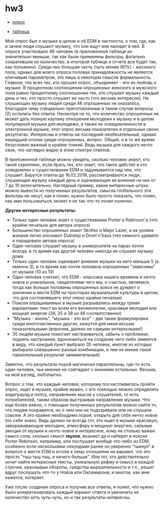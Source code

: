 # hw3

* [опрос](https://docs.google.com/forms/d/1zJv1KcS6IRAE03dli_9susS-8-Yf-1sOqWVn1qJdzls/edit#responses)

* [таблица](https://docs.google.com/spreadsheets/d/1UXBRZBeWMGqAWf48mti-0kevzlX2juveZCODyZzTlTA/edit#gid=1834577337&fvid=648001408 "Примененные в ней фильтры не распространяются на итоговую таблицу, т.к. совсем без фильтров было нельзя, а для моей таблицы они если и нужны, то только в нескольких столбцах")

Мой опрос был о музыке в целом и об EDM в частности, о том, где, как и зачем люди слушают музыку, что они ищут или находят в ней. В опросе участвовало 46 человек (в приложенной таблице их значительно меньше, так как были применены фильтры, фатально сократившие их количество, в итоговой таблице и отчете все будет так, как положено). Среди них большая часть (чуть менее 90%) - жеснкого пола, однако для моего опроса половая принадлежность не является ключевым параметром, это лишь в некоторм смысле формальность. Главное, что всех тех, кто прошел опрос, объединяет - это их любовь к музыке. В процентном соотношении опрошенных женского и мужского пола равно процентному соотношению тех, кто слушает музыку каждый день и тех, кто просто слушает ее часто (что весьма интересно). Не слушающих музыку людей среди 46 опрошенных не оказалось, благодаря чему специально приготовленные в таком случае вопросы (2) остались без ответа. Несмотря на то, что количество опрошенных не может дать полную картину отношения молодежи к музыку и в целом популярной музыки для молодежи, а также их осведомленности в электронной музыке, этот опрос весьма показателен в отдельных своих резултатах. Интересны и ответы на последний необязательный, однако нашедший отклик среди опрошенных, вопрос. Общий, и в то же время безусловно важный и крайне тонкий. Ведь музыка для каждого нечто свое, что наглядно видно в этом спектре ответов. 

В приложенной таблице можно увидеть, сколько человек знают, кто такой скриллекс, если брать тех, кто знает, что такое дабстеп и кто осведомлен о существовании EDM и задумывается над тем, что слушает. Берутся ответы до 16.02.2018, рассматриваются люди, слушающие музыку каждый день и оценивающие ее влияние на них от 7 до 10 включительно. Наглядный пример, какие интересные штуки можно вывести из полученных результатов, смысла глобального эти фильтры не несут, как я понял, нужно было просто показать, что понял, как ими пользоваться, может я не так что-то понял конечно.

**Другие интересные результаты:**

* Только один человек знает о существовании Porter'a Robinson'a (что крайне печально для автора опроса)
* Большинство опрошенных знают Skrillex и Major Lazer, а на уровне жанров легко опознают Dubstep и Drum'n'bass (что немного удивило и порадовало автора опроса)
* Один человек слушает музыку в университете на парах почти всегда, в то время как другой человек никогда не слушает музыку дома
* Только один человек оценивает влияние музыки на него меньше 5 (а именно 3), в то время как почти половина опрошенных "зависимы" от музыки (10 из 10)
* Один человек считает, что EDM - классика нашего времени и нечто новое и уникальное, свидетелями чего мы, к счастью, являемся, тогда как больше половины опрошенных вовсе не думают о значении и месте EDM на просторах музыкальной культуры в целом, что для состовлявшего этот опрос крайне печально
* Поиски опрашиваемых в музыке разрывались между тремя вариантами: текст во всем его великолепии, красивые мелодии или мощная энергия (39, 35 и 38 из 46 соответственно)
* "Музыка - жизнь", "музыка - это все" - две такие формулировки среди многочисленных других, кажутся для меня весьма показательными (впрочем, далеко не самыми интересными!)
* 35 людям музыка помогает настраиваться, забыть о проблемах, поднять настроение, вдохновиться на создание чего-либо (имеется в виду, что каждый пункт выбрало 35 человек, многие из которых выбирали совершенно разные комбинации, и тем не менее такой параллельный результат занимательный)

Заметно, что результаты порой магически параллельны, где-то есть один человек, чье мнение не совпадает с мнением остальных. Весьма, на мой взгляд, любопытно. 

Вопрос о том, что каждый человек, которому посчастливилось пройти опрос, ищет в музыке, крайне важен, с его помощью можно определить андеграунд и попсу, направление мысли у слушателей, то есть потребителей, таким образом выстраивая направление музыки. Что еще более важно, с помощью полученных результатов можно найти то, что людям понравится, но о чем они не подозревали или не слушали совсем. А это крайне необходимо порой, открыть для себя нечто новое (по себе знаю). Ведь далеко не всегда тот, кто ищет в музыке красивую, завораживающую мелодию, атмосферу и мощную энургию, сильные эмоции от музыки и нечто новое и интересное, кому не столько важен смысл слов, сколько смысл **звуков**, возьмет да и наберет в поиске Porter Robinson, например, или послушает вообще что-либо из EDM, особенно если несколькими секундами ранее он уверенно "тыкнул" в вопросе о месте EDM и его/ее к нему отношении на вариант, что это просто "тыц-тыц-тыц, и ничего больше". Или тот, кто действительно хочет найти интересные тексты, уникальную рифму и смысл в каждой строчке, красиывые обороты, средства выразительности и т.п., решит вдруг послушать что-то у Нойза или Оксимирона, и многое, как мне кажется, потеряет.

Уже после создания опроса и получив все ответы, я понял, что нужно было конкретизировать каждый вариант ответа и увеличить их количество хоть чуть-чуть, но и так результаты интересны. 


